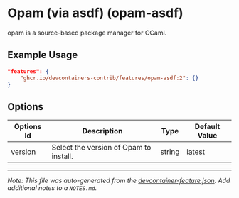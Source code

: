 
# Opam (via asdf) (opam-asdf)

opam is a source-based package manager for OCaml.

## Example Usage

```json
"features": {
    "ghcr.io/devcontainers-contrib/features/opam-asdf:2": {}
}
```

## Options

| Options Id | Description | Type | Default Value |
|-----|-----|-----|-----|
| version | Select the version of Opam to install. | string | latest |



---

_Note: This file was auto-generated from the [devcontainer-feature.json](https://github.com/devcontainers-contrib/features/blob/main/src/opam-asdf/devcontainer-feature.json).  Add additional notes to a `NOTES.md`._

